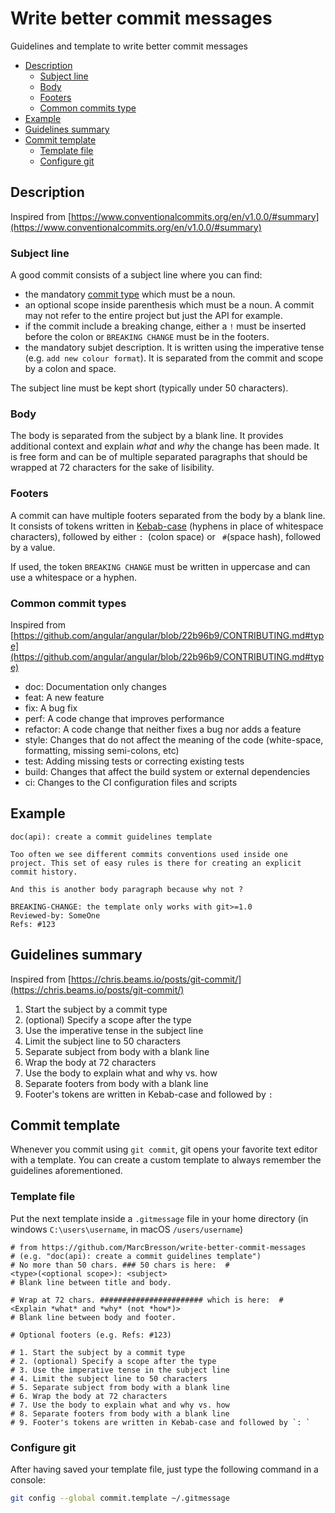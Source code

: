 # Write better commit messages

Guidelines and template to write better commit messages

- [Description](#description)
  - [Subject line](#subject-line)
  - [Body](#body)
  - [Footers](#footers)
  - [Common commits type](#common-commit-types)
- [Example](#example)
- [Guidelines summary](#guidelines-summary)
- [Commit template](#commit-template)
  - [Template file](#template-file)
  - [Configure git](#configure-git)

## Description

Inspired from [https://www.conventionalcommits.org/en/v1.0.0/#summary](https://www.conventionalcommits.org/en/v1.0.0/#summary)

### Subject line

A good commit consists of a subject line where you can find:
- the mandatory [commit type](#common-commit-types) which must be a noun.
- an optional scope inside parenthesis which must be a noun. A commit may not refer to the entire project but just the API for example.
- if the commit include a breaking change, either a `!` must be inserted before the colon or `BREAKING CHANGE` must be in the footers.
- the mandatory subjet description. It is written using the imperative tense (e.g. `add new colour format`). It is separated from the commit and scope by a colon and space.

The subject line must be kept short (typically under 50 characters).

### Body

The body is separated from the subject by a blank line. It provides additional context and explain *what* and *why* the change has been made.
It is free form and can be of multiple separated paragraphs that should be wrapped at 72 characters for the sake of lisibility.

### Footers

A commit can have multiple footers separated from the body by a blank line. It consists of tokens written in [Kebab-case](https://en.wiktionary.org/wiki/kebab_case#English) (hyphens in place of whitespace characters), followed by either `: `(colon space) or ` #`(space hash), followed by a value.

If used, the token `BREAKING CHANGE` must be written in uppercase and can use a whitespace or a hyphen.

### Common commit types

Inspired from [https://github.com/angular/angular/blob/22b96b9/CONTRIBUTING.md#type](https://github.com/angular/angular/blob/22b96b9/CONTRIBUTING.md#type)

- doc: Documentation only changes
- feat: A new feature
- fix: A bug fix
- perf: A code change that improves performance
- refactor: A code change that neither fixes a bug nor adds a feature
- style: Changes that do not affect the meaning of the code (white-space, formatting, missing semi-colons, etc)
- test: Adding missing tests or correcting existing tests
- build: Changes that affect the build system or external dependencies
- ci: Changes to the CI configuration files and scripts

## Example

```
doc(api): create a commit guidelines template

Too often we see different commits conventions used inside one
project. This set of easy rules is there for creating an explicit
commit history.

And this is another body paragraph because why not ?

BREAKING-CHANGE: the template only works with git>=1.0
Reviewed-by: SomeOne
Refs: #123
```

## Guidelines summary

Inspired from [https://chris.beams.io/posts/git-commit/](https://chris.beams.io/posts/git-commit/)

1. Start the subject by a commit type
2. (optional) Specify a scope after the type
3. Use the imperative tense in the subject line
4. Limit the subject line to 50 characters
5. Separate subject from body with a blank line
6. Wrap the body at 72 characters
7. Use the body to explain what and why vs. how
8. Separate footers from body with a blank line
9. Footer's tokens are written in Kebab-case and followed by `: `

## Commit template

Whenever you commit using `git commit`, git opens your favorite text editor with a template. You can create a custom template to always remember the guidelines aforementioned.

### Template file

Put the next template inside a `.gitmessage` file in your home directory (in windows `C:\users\username`, in macOS `/users/username`)

```
# from https://github.com/MarcBresson/write-better-commit-messages
# (e.g. "doc(api): create a commit guidelines template")
# No more than 50 chars. ### 50 chars is here:  #
<type>(<optional scope>): <subject>
# Blank line between title and body.

# Wrap at 72 chars. ####################### which is here:  #
<Explain *what* and *why* (not *how*)>
# Blank line between body and footer.

# Optional footers (e.g. Refs: #123)

# 1. Start the subject by a commit type
# 2. (optional) Specify a scope after the type
# 3. Use the imperative tense in the subject line
# 4. Limit the subject line to 50 characters
# 5. Separate subject from body with a blank line
# 6. Wrap the body at 72 characters
# 7. Use the body to explain what and why vs. how
# 8. Separate footers from body with a blank line
# 9. Footer's tokens are written in Kebab-case and followed by `: `
```

### Configure git

After having saved your template file, just type the following command in a console:

```bash
git config --global commit.template ~/.gitmessage
```
